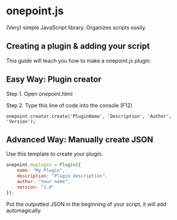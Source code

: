onepoint.js
===========

(Very) simple JavaScript library. Organizes scripts easily.

Creating a plugin & adding your script
--------------------------------------

This guide will teach you how to make a onepoint.js plugin.

Easy Way: Plugin creator
------------------------

Step 1. Open onepoint.html

Step 2. Type this line of code into the console (F12)

`onepoint.creator.create('PluginName', 'Description', 'Author', 'Version');`

Advanced Way: Manually create JSON
----------------------------------

Use this template to create your plugin.

```javascript
onepoint.myplugin = Plugin({
	name: "My Plugin",
	description: "Plugin description",
	author: "Your name",
	version: "1.0"
});
```

Put the outputted JSON in the beginning of your script, it will add automagically.
